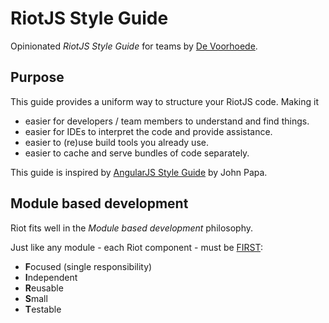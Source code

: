 # RiotJS Style Guide

Opinionated *RiotJS Style Guide* for teams by [De Voorhoede](https://twitter.com/devoorhoede).


## Purpose

This guide provides a uniform way to structure your RiotJS code. Making it

* easier for developers / team members to understand and find things.
* easier for IDEs to interpret the code and provide assistance.
* easier to (re)use build tools you already use.
* easier to cache and serve bundles of code separately.

This guide is inspired by [AngularJS Style Guide](https://github.com/johnpapa/angular-styleguide) by John Papa.


## Module based development

Riot fits well in the *Module based development* philosophy.

Just like any module - each Riot component - must be [FIRST](https://addyosmani.com/first/):

* **F**ocused (single responsibility)
* **I**ndependent
* **R**eusable
* **S**mall
* **T**estable
